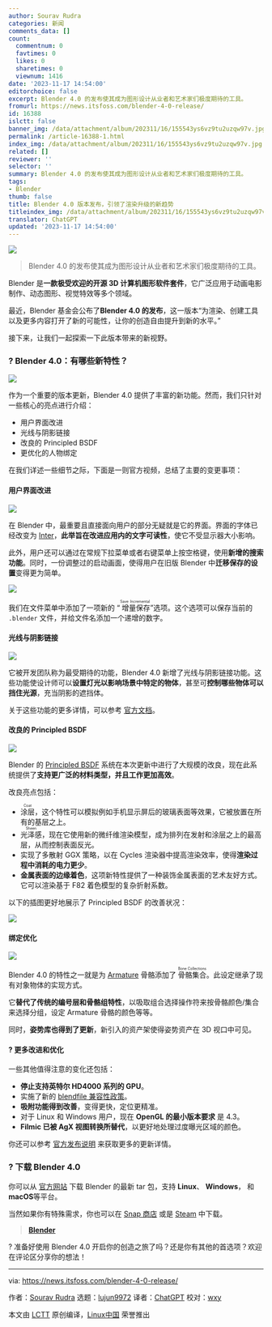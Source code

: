 ```yaml
---
author: Sourav Rudra
categories: 新闻
comments_data: []
count:
  commentnum: 0
  favtimes: 0
  likes: 0
  sharetimes: 0
  viewnum: 1416
date: '2023-11-17 14:54:00'
editorchoice: false
excerpt: Blender 4.0 的发布使其成为图形设计从业者和艺术家们极度期待的工具。
fromurl: https://news.itsfoss.com/blender-4-0-release/
id: 16388
islctt: false
banner_img: /data/attachment/album/202311/16/155543ys6vz9tu2uzqw97v.jpg
permalink: /article-16388-1.html
index_img: /data/attachment/album/202311/16/155543ys6vz9tu2uzqw97v.jpg
related: []
reviewer: ''
selector: ''
summary: Blender 4.0 的发布使其成为图形设计从业者和艺术家们极度期待的工具。
tags:
- Blender
thumb: false
title: Blender 4.0 版本发布，引领了渲染升级的新趋势
titleindex_img: /data/attachment/album/202311/16/155543ys6vz9tu2uzqw97v.jpg
translator: ChatGPT
updated: '2023-11-17 14:54:00'
---
```


![](/data/attachment/album/202311/16/155543ys6vz9tu2uzqw97v.jpg)



> 
> Blender 4.0 的发布使其成为图形设计从业者和艺术家们极度期待的工具。
> 
> 
> 


Blender 是**一款极受欢迎的开源 3D 计算机图形软件套件**，它广泛应用于动画电影制作、动态图形、视觉特效等多个领域。


最近，Blender 基金会公布了**Blender 4.0 的发布**，这一版本“为渲染、创建工具以及更多内容打开了新的可能性，让你的创造自由提升到新的水平。”


接下来，让我们一起探索一下此版本带来的新视野。


### ? Blender 4.0：有哪些新特性？


![](/data/attachment/album/202311/16/155913fve3vk3nek1itkz8.png)


作为一个重要的版本更新，Blender 4.0 提供了丰富的新功能。然而，我们只针对一些核心的亮点进行介绍：


* 用户界面改进
* 光线与阴影链接
* 改良的 Principled BSDF
* 更优化的人物绑定


在我们详述一些细节之际，下面是一则官方视频，总结了主要的变更事项：






#### 用户界面改进


![](/data/attachment/album/202311/16/155913twi4qqfqz1ct3t4q.png)


在 Blender 中，最重要且直接面向用户的部分无疑就是它的界面。界面的字体已经改变为 [Inter](https://rsms.me/inter/)，**此举旨在改进应用内的文字可读性**，使它不受显示器大小影响。


此外，用户还可以通过在常规下拉菜单或者右键菜单上按空格键，使用**新增的搜索功能**。同时，一份调整过的启动画面，使得用户在旧版 Blender 中**迁移保存的设置**变得更为简单。


![](/data/attachment/album/202311/16/155914maifz8h7xz6fkh5x.png)


我们在文件菜单中添加了一项新的 “<ruby> 增量保存 <rt>  Save Incremental </rt></ruby>”选项。这个选项可以保存当前的 `.blender` 文件，并给文件名添加一个递增的数字。


#### 光线与阴影链接


![](/data/attachment/album/202311/16/155914yph5l73j51apijl3.png)


它被开发团队称为最受期待的功能，Blender 4.0 新增了光线与阴影链接功能。这些功能使设计师可以**设置灯光以影响场景中特定的物体**，甚至可**控制哪些物体可以挡住光源**，充当阴影的遮挡体。


关于这些功能的更多详情，可以参考 [官方文档](https://docs.blender.org/manual/en/4.0/render/cycles/object_settings/light_linking.html)。


#### 改良的 Principled BSDF


![](/data/attachment/album/202311/16/155914ibv4b7167azhuh7d.png)


Blender 的 [Principled BSDF](https://docs.blender.org/manual/en/4.0/render/shader_nodes/shader/principled.html) 系统在本次更新中进行了大规模的改良，现在此系统提供了**支持更广泛的材料类型，并且工作更加高效**。


改良亮点包括：


* <ruby> 涂层 <rt>  Coat </rt></ruby>，这个特性可以模拟例如手机显示屏后的玻璃表面等效果，它被放置在所有的基层之上。
* <ruby> 光泽感 <rt>  Sheen </rt></ruby>，现在它使用新的微纤维渲染模型，成为排列在发射和涂层之上的最高层，从而控制表面反光。
* 实现了多散射 GGX 策略，以在 Cycles 渲染器中提高渲染效率，使得**渲染过程中消耗的电力更少**。
* **金属表面的边缘着色**，这项新特性提供了一种装饰金属表面的艺术友好方式。它可以渲染基于 F82 着色模型的复杂折射系数。


以下的插图更好地展示了 Principled BSDF 的改善状况：


![](/data/attachment/album/202311/16/155914dmu3rolqrr5cti3p.png)


#### 绑定优化


![](/data/attachment/album/202311/16/155914lnbz35kgb8zgt7nb.png)


Blender 4.0 的特性之一就是为 [Armature](https://docs.blender.org/manual/en/latest/animation/armatures/introduction.html) 骨骼添加了 <ruby> 骨骼集合 <rt>  Bone Collections </rt></ruby>。此设定继承了现有对象物体的实现方式。


它**替代了传统的编号层和骨骼组特性**，以吸取组合选择操作符来按骨骼颜色/集合来选择分组，设定 Armature 骨骼的颜色等等。


同时，**姿势库也得到了更新**，新引入的资产架使得姿势资产在 3D 视口中可见。


#### ?️ 更多改进和优化


一些其他值得注意的变化还包括：


* **停止支持英特尔 HD4000 系列的 GPU**。
* 实施了新的 [blendfile 兼容性政策](https://wiki.blender.org/wiki/Process/Compatibility_Handling)。
* **吸附功能得到改善**，变得更快，定位更精准。
* 对于 Linux 和 Windows 用户，现在 **OpenGL 的最小版本要求** 是 4.3。
* **Filmic 已被 AgX 视图转换所替代**，以更好地处理过度曝光区域的颜色。


你还可以参考 [官方发布说明](https://wiki.blender.org/wiki/Reference/Release_Notes/4.0) 来获取更多的更新详情。


### ? 下载 Blender 4.0


你可以从 [官方网站](https://www.blender.org/download/) 下载 Blender 的最新 tar 包，支持 **Linux**、 **Windows**， 和 **macOS**等平台。


当然如果你有特殊需求，你也可以在 [Snap 商店](https://snapcraft.io/blender) 或是 [Steam](https://store.steampowered.com/app/365670/Blender/) 中下载。



> 
> **[Blender](https://www.blender.org/download/)**
> 
> 
> 


? 准备好使用 Blender 4.0 开启你的创造之旅了吗？还是你有其他的首选项？欢迎在评论区分享你的想法！




---


via: <https://news.itsfoss.com/blender-4-0-release/>


作者：[Sourav Rudra](https://news.itsfoss.com/author/sourav/) 选题：[lujun9972](https://github.com/lujun9972) 译者：[ChatGPT](https://linux.cn/lctt/ChatGPT) 校对：[wxy](https://github.com/wxy)


本文由 [LCTT](https://github.com/LCTT/TranslateProject) 原创编译，[Linux中国](https://linux.cn/) 荣誉推出